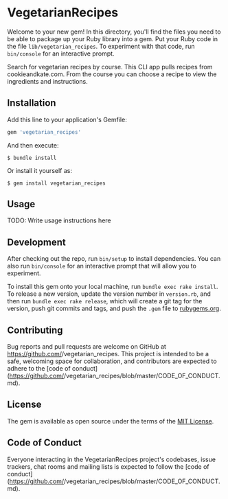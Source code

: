 # VegetarianRecipes

Welcome to your new gem! In this directory, you'll find the files you need to be able to package up your Ruby library into a gem. Put your Ruby code in the file `lib/vegetarian_recipes`. To experiment with that code, run `bin/console` for an interactive prompt.

Search for vegetarian recipes by course. This CLI app pulls recipes from cookieandkate.com. From the course you can choose a recipe to view the ingredients and instructions.

## Installation

Add this line to your application's Gemfile:

```ruby
gem 'vegetarian_recipes'
```

And then execute:

    $ bundle install

Or install it yourself as:

    $ gem install vegetarian_recipes

## Usage

TODO: Write usage instructions here

## Development

After checking out the repo, run `bin/setup` to install dependencies. You can also run `bin/console` for an interactive prompt that will allow you to experiment.

To install this gem onto your local machine, run `bundle exec rake install`. To release a new version, update the version number in `version.rb`, and then run `bundle exec rake release`, which will create a git tag for the version, push git commits and tags, and push the `.gem` file to [rubygems.org](https://rubygems.org).

## Contributing

Bug reports and pull requests are welcome on GitHub at https://github.com/<github username>/vegetarian_recipes. This project is intended to be a safe, welcoming space for collaboration, and contributors are expected to adhere to the [code of conduct](https://github.com/<github username>/vegetarian_recipes/blob/master/CODE_OF_CONDUCT.md).


## License

The gem is available as open source under the terms of the [MIT License](https://opensource.org/licenses/MIT).

## Code of Conduct

Everyone interacting in the VegetarianRecipes project's codebases, issue trackers, chat rooms and mailing lists is expected to follow the [code of conduct](https://github.com/<github username>/vegetarian_recipes/blob/master/CODE_OF_CONDUCT.md).

